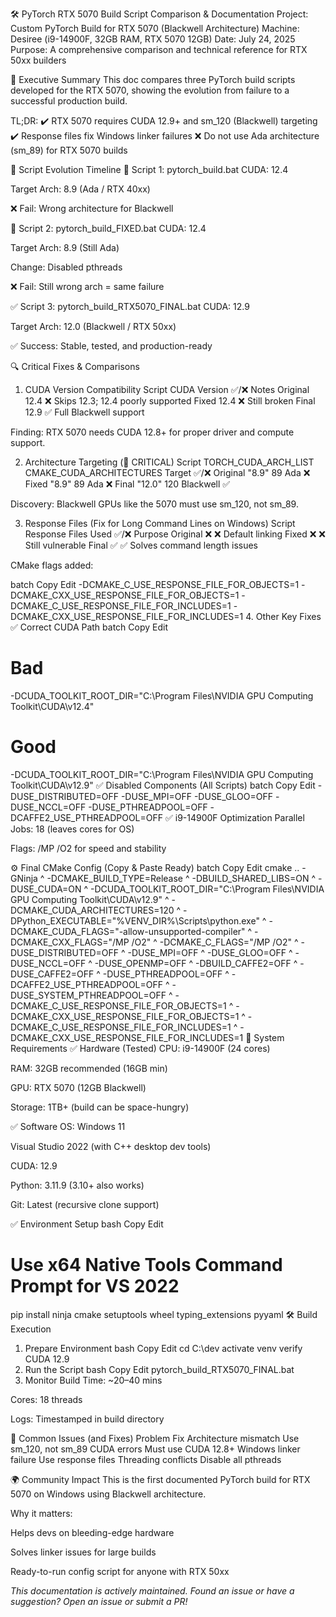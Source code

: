 🛠️ PyTorch RTX 5070 Build Script Comparison & Documentation
Project: Custom PyTorch Build for RTX 5070 (Blackwell Architecture)
Machine: Desiree (i9-14900F, 32GB RAM, RTX 5070 12GB)
Date: July 24, 2025
Purpose: A comprehensive comparison and technical reference for RTX 50xx builders

🚀 Executive Summary
This doc compares three PyTorch build scripts developed for the RTX 5070, showing the evolution from failure to a successful production build.

TL;DR:
✔️ RTX 5070 requires CUDA 12.9+ and sm_120 (Blackwell) targeting
✔️ Response files fix Windows linker failures
❌ Do not use Ada architecture (sm_89) for RTX 5070 builds

🧬 Script Evolution Timeline
🔴 Script 1: pytorch_build.bat
CUDA: 12.4

Target Arch: 8.9 (Ada / RTX 40xx)

❌ Fail: Wrong architecture for Blackwell

🔴 Script 2: pytorch_build_FIXED.bat
CUDA: 12.4

Target Arch: 8.9 (Still Ada)

Change: Disabled pthreads

❌ Fail: Still wrong arch = same failure

✅ Script 3: pytorch_build_RTX5070_FINAL.bat
CUDA: 12.9

Target Arch: 12.0 (Blackwell / RTX 50xx)

✅ Success: Stable, tested, and production-ready

🔍 Critical Fixes & Comparisons
1. CUDA Version Compatibility
Script	CUDA Version	✅/❌	Notes
Original	12.4	❌	Skips 12.3; 12.4 poorly supported
Fixed	12.4	❌	Still broken
Final	12.9	✅	Full Blackwell support

Finding: RTX 5070 needs CUDA 12.8+ for proper driver and compute support.

2. Architecture Targeting (🧠 CRITICAL)
Script	TORCH_CUDA_ARCH_LIST	CMAKE_CUDA_ARCHITECTURES	Target	✅/❌
Original	"8.9"	89	Ada	❌
Fixed	"8.9"	89	Ada	❌
Final	"12.0"	120	Blackwell	✅

Discovery: Blackwell GPUs like the 5070 must use sm_120, not sm_89.

3. Response Files (Fix for Long Command Lines on Windows)
Script	Response Files Used	✅/❌	Purpose
Original	❌	❌	Default linking
Fixed	❌	❌	Still vulnerable
Final	✅	✅	Solves command length issues

CMake flags added:

batch
Copy
Edit
-DCMAKE_C_USE_RESPONSE_FILE_FOR_OBJECTS=1
-DCMAKE_CXX_USE_RESPONSE_FILE_FOR_OBJECTS=1
-DCMAKE_C_USE_RESPONSE_FILE_FOR_INCLUDES=1
-DCMAKE_CXX_USE_RESPONSE_FILE_FOR_INCLUDES=1
4. Other Key Fixes
✅ Correct CUDA Path
batch
Copy
Edit
# Bad
-DCUDA_TOOLKIT_ROOT_DIR="C:\\Program Files\\NVIDIA GPU Computing Toolkit\\CUDA\\v12.4"

# Good
-DCUDA_TOOLKIT_ROOT_DIR="C:\\Program Files\\NVIDIA GPU Computing Toolkit\\CUDA\\v12.9"
✅ Disabled Components (All Scripts)
batch
Copy
Edit
-DUSE_DISTRIBUTED=OFF
-DUSE_MPI=OFF
-DUSE_GLOO=OFF
-DUSE_NCCL=OFF
-DUSE_PTHREADPOOL=OFF
-DCAFFE2_USE_PTHREADPOOL=OFF
✅ i9-14900F Optimization
Parallel Jobs: 18 (leaves cores for OS)

Flags: /MP /O2 for speed and stability

⚙️ Final CMake Config (Copy & Paste Ready)
batch
Copy
Edit
cmake .. -GNinja ^
-DCMAKE_BUILD_TYPE=Release ^
-DBUILD_SHARED_LIBS=ON ^
-DUSE_CUDA=ON ^
-DCUDA_TOOLKIT_ROOT_DIR="C:\Program Files\NVIDIA GPU Computing Toolkit\CUDA\v12.9" ^
-DCMAKE_CUDA_ARCHITECTURES=120 ^
-DPython_EXECUTABLE="%VENV_DIR%\Scripts\python.exe" ^
-DCMAKE_CUDA_FLAGS="-allow-unsupported-compiler" ^
-DCMAKE_CXX_FLAGS="/MP /O2" ^
-DCMAKE_C_FLAGS="/MP /O2" ^
-DUSE_DISTRIBUTED=OFF ^
-DUSE_MPI=OFF ^
-DUSE_GLOO=OFF ^
-DUSE_NCCL=OFF ^
-DUSE_OPENMP=OFF ^
-DBUILD_CAFFE2=OFF ^
-DUSE_CAFFE2=OFF ^
-DUSE_PTHREADPOOL=OFF ^
-DCAFFE2_USE_PTHREADPOOL=OFF ^
-DUSE_SYSTEM_PTHREADPOOL=OFF ^
-DCMAKE_C_USE_RESPONSE_FILE_FOR_OBJECTS=1 ^
-DCMAKE_CXX_USE_RESPONSE_FILE_FOR_OBJECTS=1 ^
-DCMAKE_C_USE_RESPONSE_FILE_FOR_INCLUDES=1 ^
-DCMAKE_CXX_USE_RESPONSE_FILE_FOR_INCLUDES=1
🧰 System Requirements
✅ Hardware (Tested)
CPU: i9-14900F (24 cores)

RAM: 32GB recommended (16GB min)

GPU: RTX 5070 (12GB Blackwell)

Storage: 1TB+ (build can be space-hungry)

✅ Software
OS: Windows 11

Visual Studio 2022 (with C++ desktop dev tools)

CUDA: 12.9

Python: 3.11.9 (3.10+ also works)

Git: Latest (recursive clone support)

✅ Environment Setup
bash
Copy
Edit
# Use x64 Native Tools Command Prompt for VS 2022
pip install ninja cmake setuptools wheel typing_extensions pyyaml
🛠️ Build Execution
1. Prepare Environment
bash
Copy
Edit
cd C:\dev
activate venv
verify CUDA 12.9
2. Run the Script
bash
Copy
Edit
pytorch_build_RTX5070_FINAL.bat
3. Monitor Build
Time: ~20–40 mins

Cores: 18 threads

Logs: Timestamped in build directory

🧨 Common Issues (and Fixes)
Problem	Fix
Architecture mismatch	Use sm_120, not sm_89
CUDA errors	Must use CUDA 12.8+
Windows linker failure	Use response files
Threading conflicts	Disable all pthreads

🌍 Community Impact
This is the first documented PyTorch build for RTX 5070 on Windows using Blackwell architecture.

Why it matters:

Helps devs on bleeding-edge hardware

Solves linker issues for large builds

Ready-to-run config script for anyone with RTX 50xx

*This documentation is actively maintained. Found an issue or have a suggestion? Open an issue or submit a PR!*
